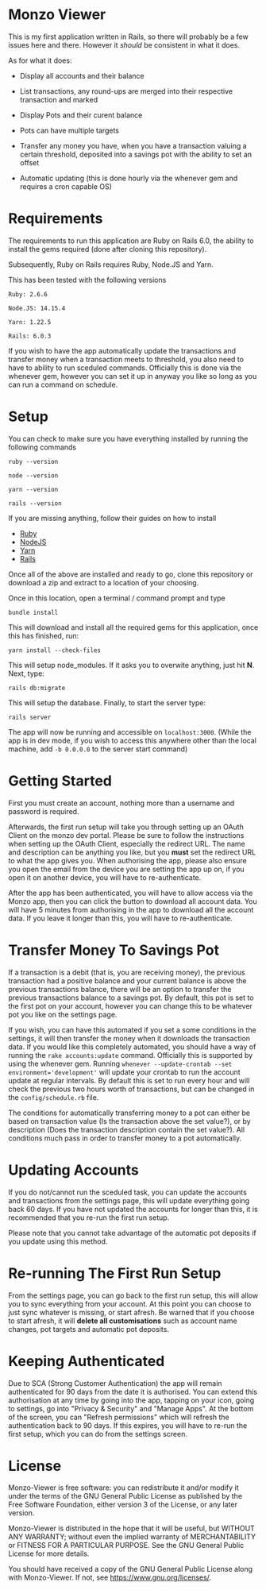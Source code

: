 # Monzo Viewer

This is my first application written in Rails, so there will probably be a few issues here and there. However it *should* be consistent in what it does.

As for what it does:

* Display all accounts and their balance

* List transactions, any round-ups are merged into their respective transaction and marked

* Display Pots and their curent balance

* Pots can have multiple targets

* Transfer any money you have, when you have a transaction valuing a certain threshold, deposited into a savings pot with the ability to set an offset

* Automatic updating (this is done hourly via the whenever gem and requires a cron capable OS)

# Requirements

The requirements to run this application are Ruby on Rails 6.0, the ability to install the gems required (done after cloning this repository).

Subsequently, Ruby on Rails requires Ruby, Node.JS and Yarn.

This has been tested with the following versions

```Ruby: 2.6.6```

```Node.JS: 14.15.4```

```Yarn: 1.22.5```

```Rails: 6.0.3```

If you wish to have the app automatically update the transactions and transfer money when a transaction meets to threshold, you also need to have to ability to run sceduled commands.
Officially this is done via the whenever gem, however you can set it up in anyway you like so long as you can run a command on schedule.
# Setup

You can check to make sure you have everything installed by running the following commands

```ruby --version```

```node --version```

```yarn --version```

```rails --version```

If you are missing anything, follow their guides on how to install

* [Ruby](https://www.ruby-lang.org/en/documentation/installation/)
* [NodeJS](https://nodejs.org/en/download/)
* [Yarn](https://classic.yarnpkg.com/en/docs/install)
* [Rails](https://guides.rubyonrails.org/getting_started.html)

Once all of the above are installed and ready to go, clone this repository or download a zip and extract to a location of your choosing.

Once in this location, open a terminal / command prompt and type

```bundle install```

This will download and install all the required gems for this application, once this has finished, run: 

```yarn install --check-files```

This will setup node_modules. If it asks you to overwite anything, just hit **N**. Next, type:

```rails db:migrate```

This will setup the database. Finally, to start the server type:

```rails server```

The app will now be running and accessible on ```localhost:3000```. (While the app is in dev mode, if you wish to access this anywhere other than the local machine, add ```-b 0.0.0.0``` to the server start command)

# Getting Started

First you must create an account, nothing more than a username and password is required.

Afterwards, the first run setup will take you through setting up an OAuth Client on the monzo dev portal. 
Please be sure to follow the instructions when setting up the OAuth Client, especially the redirect URL. The name and description can be anything you like, but you **must** set the redirect URL to what the app gives you.
When authorising the app, please also ensure you open the email from the device you are setting the app up on, if you open it on another device, you will have to re-authenticate.

After the app has been authenticated, you will have to allow access via the Monzo app, then you can click the button to download all account data.
You will have 5 minutes from authorising in the app to download all the account data. If you leave it longer than this, you will have to re-authenticate.

# Transfer Money To Savings Pot

If a transaction is a debit (that is, you are receiving money), the previous transaction had a positive balance and your current balance is above the previous transactions balance, there will be an option to transfer the previous transactions balance to a savings pot. By default, this pot is set to the first pot on your account, however you can change this to be whatever pot you like on the settings page.

If you wish, you can have this automated if you set a some conditions in the settings, it will then transfer the money when it downloads the transaction data. 
If you would like this completely automated, you should have a way of running the ```rake accounts:update``` command.
Officially this is supported by using the whenever gem. Running ```whenever --update-crontab --set environment='development'``` will update your crontab to run the account update at regular intervals.
By default this is set to run every hour and will check the previous two hours worth of transactions, but can be changed in the ```config/schedule.rb``` file.

The conditions for automatically transferring money to a pot can either be based on transaction value (Is the transaction above the set value?), or by description (Does the transaction description contain the set value?). All conditions much pass in order to transfer money to a pot automatically.

# Updating Accounts

If you do not/cannot run the sceduled task, you can update the accounts and transactions from the settings page, this will update everything going back 60 days. If you have not updated the accounts for longer than this, it is recommended that you re-run the first run setup.

Please note that you cannot take advantage of the automatic pot deposits if you update using this method.

# Re-running The First Run Setup

From the settings page, you can go back to the first run setup, this will allow you to sync everything from your account. At this point you can choose to just sync whatever is missing, or start afresh. Be warned that if you choose to start afresh, it will **delete all customisations** such as account name changes, pot targets and automatic pot deposits.

# Keeping Authenticated

Due to SCA (Strong Customer Authentication) the app will remain authenticated for 90 days from the date it is authorised. You can extend this authorisation at any time by going into the app, tapping on your icon, going to settings, go into "Privacy & Security" and "Manage Apps". At the bottom of the screen, you can "Refresh permissions" which will refresh the authentication back to 90 days. If this expires, you will have to re-run the first setup, which you can do from the settings screen.

# License

Monzo-Viewer is free software: you can redistribute it and/or modify it under the terms of the GNU General Public License as published by the Free Software Foundation, either version 3 of the License, or any later version.

Monzo-Viewer is distributed in the hope that it will be useful, but WITHOUT ANY WARRANTY; without even the implied warranty of MERCHANTABILITY or FITNESS FOR A PARTICULAR PURPOSE.  See the GNU General Public License for more details.

You should have received a copy of the GNU General Public License along with Monzo-Viewer.  If not, see <https://www.gnu.org/licenses/>.

